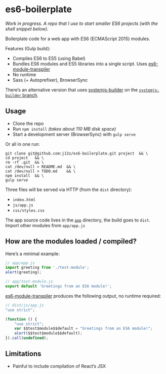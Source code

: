 # es6-boilerplate

*Work in progress. A repo that I use to start smaller ES6 projects (with the shell snippet below).*

Boilerplate code for a web app with ES6 (ECMAScript 2015) modules.

Features (Gulp build):

- Compiles ES6 to ES5 (using Babel)
- Bundles ES6 modules and ES5 libraries into a single script. Uses [es6-module-transpiler]
- No runtime
- Sass (+ Autoprefixer), BrowserSync

There’s an alternative version that uses [systemjs-builder] on the [`systemjs-builder` branch](https://github.com/j13z/es6-boilerplate/tree/systemjs-builder).

[es6-module-transpiler]: https://github.com/esnext/es6-module-transpiler
[systemjs-builder]: https://github.com/guybedford/systemjs-builder



## Usage

- Clone the repo
- Run `npm install` *(takes about 110 MB disk space)*
- Start a development server (BrowserSync) with `gulp serve`

Or all in one run:

```shell
git clone git@github.com:j13z/es6-boilerplate.git project  && \
cd project   && \
rm -rf .git  && \
cat /dev/null > README.md  && \
cat /dev/null > TODO.md    && \
npm install  && \
gulp serve
```

Three files will be served via HTTP (from the `dist` directory):

- `index.html`
- `js/app.js`
- `css/styles.css`

The app source code lives in the [`app`](https://github.com/j13z/es6-boilerplate/tree/master/app) directory, the build goes to `dist`. Import other modules from `app/app.js`



## How are the modules loaded / compiled?

Here’s a minimal example:

```javascript
// app/app.js
import greeting from './test-module';
alert(greeting);
```

```javascript
// app/test-module.js
export default 'Greetings from an ES6 module!';
```

[es6-module-transpiler] produces the following output, no runtime required:

```javascript
// dist/js/app.js
"use strict";

(function () {
    "use strict";
    var $$test$module$$default = "Greetings from an ES6 module!";
    alert($$test$module$$default);
}).call(undefined);
```

## Limitations

- Painful to include compilation of React’s JSX
